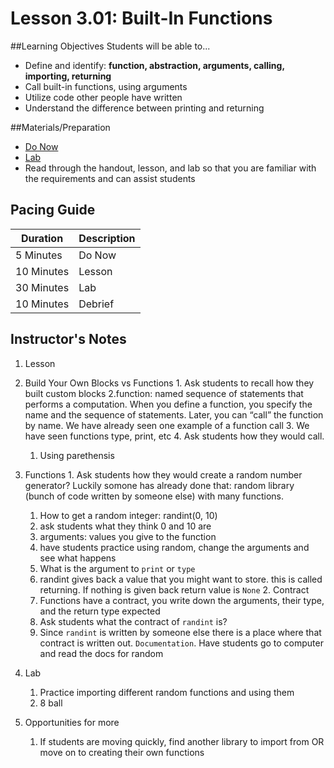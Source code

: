 # Lesson 3.01: Built-In Functions

##Learning Objectives
Students will be able to... 
* Define and identify: **function, abstraction, arguments, calling, importing, returning**
* Call built-in functions, using arguments
* Utilize code other people have written
* Understand the difference between printing and returning

##Materials/Preparation
* [Do Now]
* [Lab]
* Read through the handout, lesson, and lab so that you are familiar with the requirements and can assist students

## Pacing Guide
| **Duration**   | **Description** |
| ---------- | ----------- |
| 5 Minutes  | Do Now      |
| 10 Minutes | Lesson      |
| 30 Minutes | Lab         |
| 10 Minutes | Debrief  |

## Instructor's Notes
1. Lesson
  1. Build Your Own Blocks vs Functions
 	1. Ask students to recall how they built custom blocks
  	2.function: named sequence of statements that performs a computation. When you define a function, you specify the name and the sequence of statements. Later, you can “call” the function by name. We have already seen one example of a function call
  	3. We have seen functions type, print, etc
  	4. Ask students how they would call.
  		1. Using parethensis
  2. Functions
  	1. Ask students how they would create a random number generator? Luckily somone has already done that: random library (bunch of code written by someone else) with many functions. 
  		1. How to get a random integer: randint(0, 10)
  		2. ask students what they think 0 and 10 are
  		3. arguments: values you give to the function
  		4. have students practice using random, change the arguments and see what happens
  		5. What is the argument to `print` or `type`
  		6. randint gives back a value that you might want to store. this is called returning. If nothing is given back return value is `None`
  	2. Contract
  		1. Functions have a contract, you write down the arguments, their type, and the return type expected 
  		2. Ask students what the contract of `randint` is?
  		3. Since `randint` is written by someone else there is a place where that contract is written out. `Documentation`. Have students go to computer and read the docs for random
 
2. Lab
    1. Practice importing different random functions and using them
    2. 8 ball 
3. Opportunities for more
    1. If students are moving quickly, find another library to import from OR move on to creating their own functions


[Do Now]:do_now_301.md
[Lab]:lab_301.md